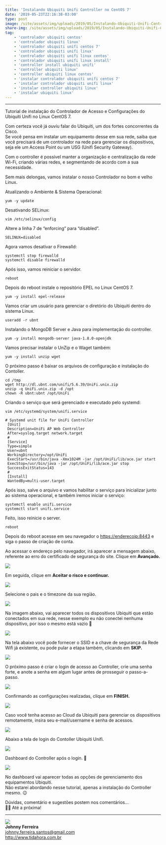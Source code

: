 ```yaml
---
title: 'Instalando Ubiquiti Unifi Controller no CentOS 7'
date: '2019-05-23T22:16:38-03:00'
type: post
image: /site/assets/img/uploads/2019/05/Instalando-Ubiquiti-Unifi-Controller-no-CentOS-7.png
share-img: /site/assets/img/uploads/2019/05/Instalando-Ubiquiti-Unifi-Controller-no-CentOS-7.png
tag:
    - 'controlador ubiquiti centos'
    - 'controlador ubiquiti linux'
    - 'controlador ubiquiti unifi centos 7'
    - 'controlador ubiquiti unifi linux'
    - 'controlador ubiquiti unifi linux centos'
    - 'controlador ubiquiti unifi linux install'
    - 'controller install ubiquiti unifi'
    - 'controller ubiquiti linux'
    - 'controller ubiquiti linux centos'
    - 'instalar controlador ubiquiti unifi centos 7'
    - 'instalar controlador ubiquiti unifi linux'
    - 'instalar controller ubiquiti linux'
    - 'instalar ubiquiti linux'
---
```


- - - - - -

Tutorial de instalação do Controlador de Acesso e Configurações do Ubiquiti Unifi no Linux CentOS 7.

Com certeza você já ouviu falar do Ubiquiti, um dos fortes concorrentes da Cisco.  
Se você pensa em instalar um equipamento desse em sua rede, saiba que você precisará de um controlador na rede para gerenciar os dispositivos, seja ele um Access Point ou um USG (Unifi Security Gateway).

Com o controller é possível manter a organização e centralização da rede Wi-Fi, criando várias redes, e segmentando de acordo com a sua necessidade.

Sem mais delongas, vamos instalar o nosso Controlador no bom e velho Linux.

Atualizando o Ambiente &amp; Sistema Operacional:


```
yum -y update
```


Desativando SELinux:


```
vim /etc/selinux/config
```


Altere a linha 7 de “enforcing” para “disabled”.


```
SELINUX=disabled
```


Agora vamos desativar o Firewalld:


```
systemctl stop firewalld
systemctl disable firewalld
```


Após isso, vamos reiniciar o servidor.


```
reboot
```


Depois do reboot instale o repositório EPEL no Linux CentOS 7.


```
yum -y install epel-release
```


Vamos criar um usuário para gerenciar o diretório do Ubiquiti dentro do sistema Linux.


```
useradd -r ubnt
```


Instalando o MongoDB Server e Java para implementação do controller.


```
yum -y install mongodb-server java-1.8.0-openjdk
```


Vamos precisar instalar o UnZip e o Waget também:


```
yum -y install unzip wget
```


O próximo passo é baixar os arquivos de configuração e instalação do Contoller.


```
cd /tmp
wget http://dl.ubnt.com/unifi/5.6.39/UniFi.unix.zip
unzip -q UniFi.unix.zip -d /opt
chown -R ubnt:ubnt /opt/UniFi
```


Criando o serviço que será gerenciado e executado pelo systemd:


```
vim /etc/systemd/system/unifi.service
```



```
# Systemd unit file for UniFi Controller
 [Unit]
 Description=UniFi AP Web Controller
 After=syslog.target network.target
 #
 [Service]
 Type=simple
 User=ubnt
 WorkingDirectory=/opt/UniFi
 ExecStart=/usr/bin/java -Xmx1024M -jar /opt/UniFi/lib/ace.jar start
 ExecStop=/usr/bin/java -jar /opt/UniFi/lib/ace.jar stop
 SuccessExitStatus=143
 #
 [Install]
 WantedBy=multi-user.target
```


Após isso, salve o arquivo e vamos habilitar o serviço para inicializar junto ao sistema operacional, e também iremos iniciar o serviço:


```
systemctl enable unifi.service
systemctl start unifi.service
```


Feito, isso reinicie o server.


```
reboot
```


Depois do reboot acesse em seu navegador o <https://enderecoip:8443> e siga o passo de criação de conta.

Ao acessar o endereço pelo navegador, irá aparecer a mensagem abaixo, referente ao erro do certificado de segurança do site. Clique em **Avançado.**

![](/site/assets/img/uploads/2019/05/Instalando-Ubiquiti-Unifi-Controller-no-CentOS-7-1-1-1024x594.png)

Em seguida, clique em **Aceitar o risco e continuar.**

![](/site/assets/img/uploads/2019/05/Instalando-Ubiquiti-Unifi-Controller-no-CentOS-7-2-1024x593.png)

Selecione o pais e o timezone da sua região.

![](/site/assets/img/uploads/2019/05/Instalando-Ubiquiti-Unifi-Controller-no-CentOS-7-3-1024x594.png)

Na imagem abaixo, vai aparecer todos os dispositivos Ubiquiti que estão conectados em sua rede, nesse exemplo eu não conectei nenhuma dispositivo, por isso o mesmo está vazio 🙁

![](/site/assets/img/uploads/2019/05/Instalando-Ubiquiti-Unifi-Controller-no-CentOS-7-4-1024x594.png)

Na tela abaixo você pode fornecer o SSID e a chave de segurança da Rede Wifi já existente, ou pode pular a etapa também, clicando em **SKIP.**

![](/site/assets/img/uploads/2019/05/Instalando-Ubiquiti-Unifi-Controller-no-CentOS-7-5-1024x596.png)

O próximo passo é criar o login de acesso ao Controller, crie uma senha forte, e anote a senha em algum lugar antes de prosseguir o passo-a-passo.

![](/site/assets/img/uploads/2019/05/Instalando-Ubiquiti-Unifi-Controller-no-CentOS-7-6-1024x595.png)

Confirmando as configurações realizadas, clique em **FINISH.**

![](/site/assets/img/uploads/2019/05/Instalando-Ubiquiti-Unifi-Controller-no-CentOS-7-7-1024x594.png)

Caso você tenha acesso ao Cloud da Ubiquiti para gerenciar os dispositivos remotamente, insira seu e-mail/username e senha de acessos.

![](/site/assets/img/uploads/2019/05/Instalando-Ubiquiti-Unifi-Controller-no-CentOS-7-8.png)

Abaixo a tela de login do Contoller Ubiquiti Unifi.

![](/site/assets/img/uploads/2019/05/Instalando-Ubiquiti-Unifi-Controller-no-CentOS-7-9-1024x594.png)

Dashboard do Controller após o login. 🙂

![](/site/assets/img/uploads/2019/05/Instalando-Ubiquiti-Unifi-Controller-no-CentOS-7-10-1024x593.png)

No dashboard vai aparecer todas as opções de gerenciamento dos equipamentos Ubiquiti.  
Não estarei abordando nesse tutorial, apenas a instalação do Controller mesmo. 😉

Dúvidas, comentário e sugestões postem nos comentários…  
👋🏼 Até a próxima!

- - - - - -

![](/site/assets/img/uploads/2019/02/foto-redonda.png)  
**Johnny Ferreira**  
<johnny.ferreira.santos@gmail.com>  
<http://www.tidahora.com.br>